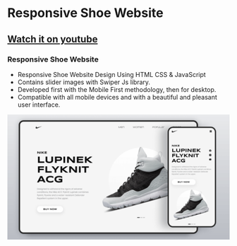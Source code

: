 # Responsive Shoe Website
## [Watch it on youtube](https://youtu.be/tBE0L_Jzi-Y)
### Responsive Shoe Website

- Responsive Shoe Website Design Using HTML CSS & JavaScript
- Contains slider images with Swiper Js library.
- Developed first with the Mobile First methodology, then for desktop.
- Compatible with all mobile devices and with a beautiful and pleasant user interface.

![preview img](/preview.png)
